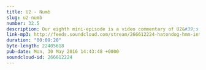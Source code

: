 ```yaml
---
title: U2 - Numb
slug: u2-numb
number: 32.5
description: Our eighth mini-episode is a video commentary of U2&#39;s weird art project which also functions as a music video for their song &quot;Numb&quot;. Spoiler alert, there&#39;s a solid half a minute of blank screen, and this was released in an age when you could not fast forward.
link-mp3: http://feeds.soundcloud.com/stream/266612224-hatondog-hmm-interesting-choice-ep325-u2-numb.mp3
duration: "00:09:20"
byte-length: 22405618
pub-date: Mon, 30 May 2016 14:43:48 +0000
soundcloud-id: 266612224
---
```

